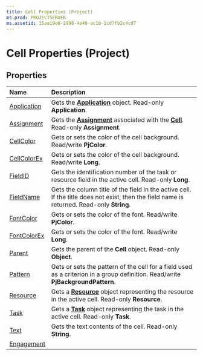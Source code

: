 ```yaml
---
title: Cell Properties (Project)
ms.prod: PROJECTSERVER
ms.assetid: 15aa19e0-2998-4e40-ac1b-1cd7fb2c4cd7
---
```



# Cell Properties (Project)

## Properties



|**Name**|**Description**|
|:-----|:-----|
|[Application](cell-application-property-project.md)|Gets the  **[Application](application-object-project.md)** object. Read-only **Application**.|
|[Assignment](cell-assignment-property-project.md)|Gets the  **[Assignment](assignment-object-project.md)** associated with the **[Cell](cell-object-project.md)**. Read-only **Assignment**.|
|[CellColor](cell-cellcolor-property-project.md)|Gets or sets the color of the cell background. Read/write  **PjColor**.|
|[CellColorEx](cell-cellcolorex-property-project.md)|Gets or sets the color of the cell background. Read/write  **Long**.|
|[FieldID](cell-fieldid-property-project.md)|Gets the identification number of the task or resource field in the active cell. Read-only  **Long**.|
|[FieldName](cell-fieldname-property-project.md)|Gets the column title of the field in the active cell. If the title does not exist, then the field name is returned. Read-only  **String**.|
|[FontColor](cell-fontcolor-property-project.md)|Gets or sets the color of the font. Read/write  **PjColor**.|
|[FontColorEx](cell-fontcolorex-property-project.md)|Gets or sets the color of the font. Read/write  **Long**.|
|[Parent](cell-parent-property-project.md)|Gets the parent of the  **Cell** object. Read-only **Object**.|
|[Pattern](cell-pattern-property-project.md)|Gets or sets the pattern of the cell for a field used as a criterion in a group definition. Read/write  **PjBackgroundPattern**.|
|[Resource](cell-resource-property-project.md)|Gets a  **[Resource](resource-object-project.md)** object representing the resource in the active cell. Read-only **Resource**.|
|[Task](cell-task-property-project.md)|Gets a  **[Task](task-object-project.md)** object representing the task in the active cell. Read-only **Task**.|
|[Text](cell-text-property-project.md)|Gets the text contents of the cell. Read-only  **String**.|
|[Engagement](cell-engagement-property-project.md)||

